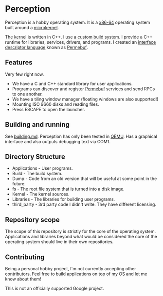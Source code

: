 # Perception

Perception is a hobby operating system. It is a [x86-64](https://en.wikipedia.org/wiki/X86-64) operating system built around a [microkernel](https://en.wikipedia.org/wiki/Microkernel).

[The kernel](Kernel/README.md) is written in C++. I use [a custom build system](Build/README.md). I provide a C++ runtime for libraries, services, drivers, and programs. I created an [interface descriptor language](https://en.wikipedia.org/wiki/Interface_description_language) known as [Permebuf](Build/Permebuf.md).

## Features
Very few right now.

* We have a C and C++ standard library for user applications.
* Programs can discover and register [Permebuf](Build/Permebuf.md) services and send RPCs to one another.
* We have a tiling window manager (floating windows are also supported!)
* Mounting ISO 9660 disks and reading files.
* Press ESCAPE to open the launcher.

## Building and running
See [building.md](building.md). Perception has only been tested in [QEMU](https://www.qemu.org/). Has a graphical interface and also outputs debugging text via COM1.

## Directory Structure
- Applications - User programs.
- Build - The build system.
- Dump - Code from an old version that will be useful at some point in the future.
- fs - The root file system that is turned into a disk image.
- Kernel - The kernel sources.
- Libraries - The libraries for building user programs.
- third_party - 3rd party code I didn't write. They have different licensing.

## Repository scope
The scope of this repository is strictly for the core of the operating system. Applications and libraries beyond what would be considered the core of the operating system should live in their own repositories.

## Contributing
Being a personal hobby project, I'm not currently accepting other contributors. Feel free to build applications on top of my OS and let me know about them!

This is not an officially supported Google project.
